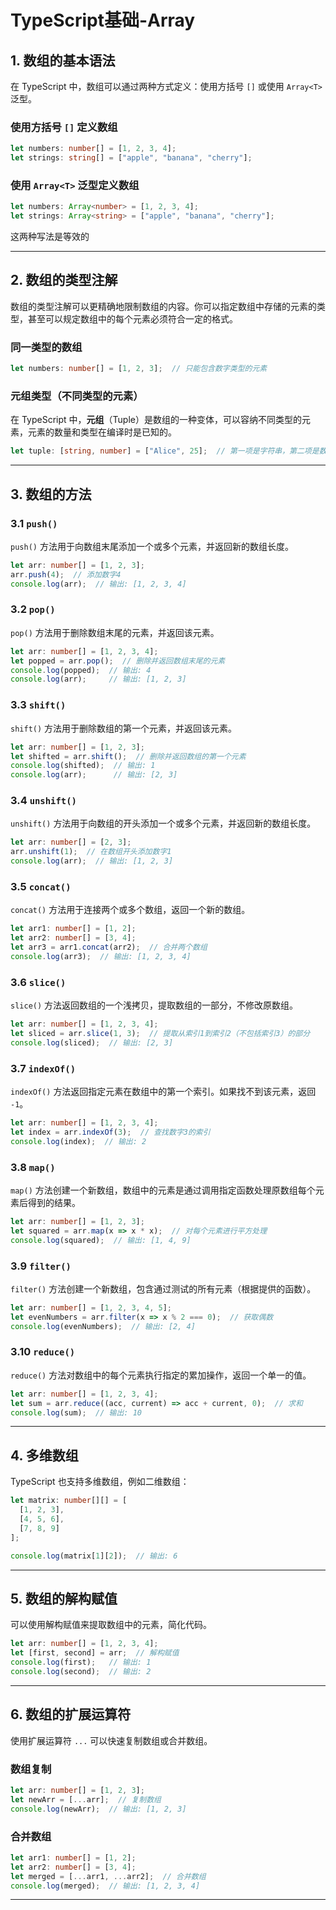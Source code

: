# TypeScript基础-Array

## 1. 数组的基本语法

在 TypeScript 中，数组可以通过两种方式定义：使用方括号 `[]` 或使用 `Array<T>` 泛型。

### 使用方括号 `[]` 定义数组

```ts
let numbers: number[] = [1, 2, 3, 4];
let strings: string[] = ["apple", "banana", "cherry"];
```

### 使用 `Array<T>` 泛型定义数组

```ts
let numbers: Array<number> = [1, 2, 3, 4];
let strings: Array<string> = ["apple", "banana", "cherry"];
```

这两种写法是等效的

---

## 2. 数组的类型注解

数组的类型注解可以更精确地限制数组的内容。你可以指定数组中存储的元素的类型，甚至可以规定数组中的每个元素必须符合一定的格式。

### 同一类型的数组

```ts
let numbers: number[] = [1, 2, 3];  // 只能包含数字类型的元素
```

### 元组类型（不同类型的元素）

在 TypeScript 中，**元组**（Tuple）是数组的一种变体，可以容纳不同类型的元素，元素的数量和类型在编译时是已知的。

```ts
let tuple: [string, number] = ["Alice", 25];  // 第一项是字符串，第二项是数字
```

---

## 3. 数组的方法

### 3.1 `push()`

`push()` 方法用于向数组末尾添加一个或多个元素，并返回新的数组长度。

```ts
let arr: number[] = [1, 2, 3];
arr.push(4);  // 添加数字4
console.log(arr);  // 输出: [1, 2, 3, 4]
```

### 3.2 `pop()`

`pop()` 方法用于删除数组末尾的元素，并返回该元素。

```ts
let arr: number[] = [1, 2, 3, 4];
let popped = arr.pop();  // 删除并返回数组末尾的元素
console.log(popped);  // 输出: 4
console.log(arr);     // 输出: [1, 2, 3]
```

### 3.3 `shift()`

`shift()` 方法用于删除数组的第一个元素，并返回该元素。

```ts
let arr: number[] = [1, 2, 3];
let shifted = arr.shift();  // 删除并返回数组的第一个元素
console.log(shifted);  // 输出: 1
console.log(arr);      // 输出: [2, 3]
```

### 3.4 `unshift()`

`unshift()` 方法用于向数组的开头添加一个或多个元素，并返回新的数组长度。

```ts
let arr: number[] = [2, 3];
arr.unshift(1);  // 在数组开头添加数字1
console.log(arr);  // 输出: [1, 2, 3]
```

### 3.5 `concat()`

`concat()` 方法用于连接两个或多个数组，返回一个新的数组。

```ts
let arr1: number[] = [1, 2];
let arr2: number[] = [3, 4];
let arr3 = arr1.concat(arr2);  // 合并两个数组
console.log(arr3);  // 输出: [1, 2, 3, 4]
```

### 3.6 `slice()`

`slice()` 方法返回数组的一个浅拷贝，提取数组的一部分，不修改原数组。

```ts
let arr: number[] = [1, 2, 3, 4];
let sliced = arr.slice(1, 3);  // 提取从索引1到索引2（不包括索引3）的部分
console.log(sliced);  // 输出: [2, 3]
```

### 3.7 `indexOf()`

`indexOf()` 方法返回指定元素在数组中的第一个索引。如果找不到该元素，返回 `-1`。

```ts
let arr: number[] = [1, 2, 3, 4];
let index = arr.indexOf(3);  // 查找数字3的索引
console.log(index);  // 输出: 2
```

### 3.8 `map()`

`map()` 方法创建一个新数组，数组中的元素是通过调用指定函数处理原数组每个元素后得到的结果。

```ts
let arr: number[] = [1, 2, 3];
let squared = arr.map(x => x * x);  // 对每个元素进行平方处理
console.log(squared);  // 输出: [1, 4, 9]
```

### 3.9 `filter()`

`filter()` 方法创建一个新数组，包含通过测试的所有元素（根据提供的函数）。

```ts
let arr: number[] = [1, 2, 3, 4, 5];
let evenNumbers = arr.filter(x => x % 2 === 0);  // 获取偶数
console.log(evenNumbers);  // 输出: [2, 4]
```

### 3.10 `reduce()`

`reduce()` 方法对数组中的每个元素执行指定的累加操作，返回一个单一的值。

```ts
let arr: number[] = [1, 2, 3, 4];
let sum = arr.reduce((acc, current) => acc + current, 0);  // 求和
console.log(sum);  // 输出: 10
```

---

## 4. 多维数组

TypeScript 也支持多维数组，例如二维数组：

```ts
let matrix: number[][] = [
  [1, 2, 3],
  [4, 5, 6],
  [7, 8, 9]
];

console.log(matrix[1][2]);  // 输出: 6
```

---

## 5. 数组的解构赋值

可以使用解构赋值来提取数组中的元素，简化代码。

```ts
let arr: number[] = [1, 2, 3, 4];
let [first, second] = arr;  // 解构赋值
console.log(first);   // 输出: 1
console.log(second);  // 输出: 2
```

---

## 6. 数组的扩展运算符

使用扩展运算符 `...` 可以快速复制数组或合并数组。

### 数组复制

```ts
let arr: number[] = [1, 2, 3];
let newArr = [...arr];  // 复制数组
console.log(newArr);  // 输出: [1, 2, 3]
```

### 合并数组

```ts
let arr1: number[] = [1, 2];
let arr2: number[] = [3, 4];
let merged = [...arr1, ...arr2];  // 合并数组
console.log(merged);  // 输出: [1, 2, 3, 4]
```

---